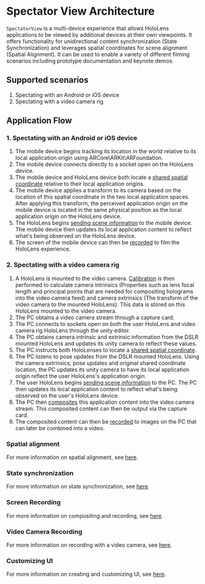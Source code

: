 # Spectator View Architecture

`SpectatorView` is a multi-device experience that allows HoloLens applications to be viewed by additional devices at their own viewpoints. It offers functionality for unidirectional content synchronization (State Synchronization) and leverages spatial coordinates for scene alignment (Spatial Alignment). It can be used to enable a variety of different filming scenarios including prototype documentation and keynote demos.

## Supported scenarios

1. Spectating with an Android or iOS device
2. Spectating with a video camera rig

## Application Flow

### 1. Spectating with an Android or iOS device

1. The mobile device begins tracking its location in the world relative to its local application origin using ARCore\ARKit\ARFoundation.
2. The mobile device connects directly to a socket open on the HoloLens device.
3. The mobile device and HoloLens device both locate a [shared spatial coordinate](../src/SpectatorView.Unity/Assets/SpatialAlignment/README.md) relative to their local application origins.
4. The mobile device applies a transform to its camera based on the location of this spatial coordinate in the two local application spaces. After applying this transform, the perceived application origin on the mobile device is located in the same physical position as the local application origin on the HoloLens device.
5. The HoloLens begins [sending scene information](../src/SpectatorView.Unity/Assets/SpectatorView/Scripts/StateSynchronization/README.md) to the mobile device. The mobile device then updates its local application content to reflect what's being observed on the HoloLens device.
6. The screen of the mobile device can then be [recorded](../src/SpectatorView.Unity/Assets/SpectatorView/Scripts/ScreenRecording/README.md) to film the HoloLens experience.

### 2. Spectating with a video camera rig

1. A HoloLens is mounted to the video camera. [Calibration](SpectatorView.Setup.VideoCamera.md#calibration) is then performed to calculate camera intrinsics (Properties such as lens focal length and principal points that are needed for compositing holograms into the video camera feed) and camera extrinsics (The transform of the video camera to the mounted HoloLens). This data is stored on this HoloLens mounted to the video camera.
2. The PC obtains a video camera stream through a capture card.
3. The PC connects to sockets open on both the user HoloLens and video camera rig HoloLens through the unity editor.
4. The PC obtains camera intrinsic and extrinsic information from the DSLR mounted HoloLens and updates its unity camera to reflect these values.
5. The PC instructs both HoloLenses to locate a [shared spatial coordinate](../src/SpectatorView.Unity/Assets/SpatialAlignment/README.md).
6. The PC listens to pose updates from the DSLR mounted HoloLens. Using the camera extrinsics, pose updates and original shared coordinate location, the PC updates its unity camera to have its local application origin reflect the user HoloLens's application origin.
7. The user HoloLens begins [sending scene information](../src/SpectatorView.Unity/Assets/SpectatorView/Scripts/StateSynchronization/README.md) to the PC. The PC then updates its local application content to reflect what's being observed on the user's HoloLens device.
8. The PC then [composites](../src/SpectatorView.Unity/Assets/SpectatorView/Scripts/ScreenRecording/README.md) this application content into the video camera stream. This composited content can then be output via the capture card.
9. The composited content can then be [recorded](../src/SpectatorView.Unity/Assets/SpectatorView/Scripts/ScreenRecording/README.md) to images on the PC that can later be combined into a video.

### Spatial alignment

For more information on spatial alignment, see [here](../src/SpectatorView.Unity/Assets/SpatialAlignment/README.md).

### State synchronization

For more information on state synchronization, see [here](../src/SpectatorView.Unity/Assets/SpectatorView/Scripts/StateSynchronization/README.md).

### Screen Recording

For more information on compositing and recording, see [here](../src/SpectatorView.Unity/Assets/SpectatorView/Scripts/ScreenRecording/README.md).

### Video Camera Recording

For more information on recording with a video camera, see [here](../src/SpectatorView.Unity/Assets/SpectatorView/Scripts/Compositor/README.md).

### Customizing UI

For more information on creating and customizing UI, see [here](../src/SpectatorView.Unity/Assets/SpectatorView/Scripts/UI/README.md).